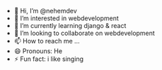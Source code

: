 - 👋 Hi, I’m @nehemdev
- 👀 I’m interested in webdevelopment
- 🌱 I’m currently learning django & react
- 💞️ I’m looking to collaborate on webdevelopment
- 📫 How to reach me ...
- 😄 Pronouns: He
- ⚡ Fun fact: i like singing

<!---
nehemdev/nehemdev is a ✨ special ✨ repository because its `README.md` (this file) appears on your GitHub profile.
You can click the Preview link to take a look at your changes.
--->
